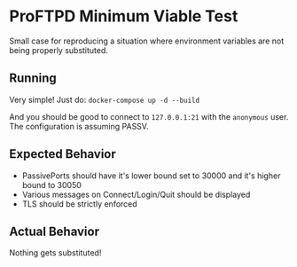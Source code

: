 # ProFTPD Minimum Viable Test
Small case for reproducing a situation where environment variables are not being properly substituted.

## Running
Very simple! Just do:
`docker-compose up -d --build`

And you should be good to connect to `127.0.0.1:21` with the `anonymous` user. The configuration is assuming PASSV.

## Expected Behavior
- PassivePorts should have it's lower bound set to 30000 and it's higher bound to 30050
- Various messages on Connect/Login/Quit should be displayed
- TLS should be strictly enforced

## Actual Behavior
Nothing gets substituted!